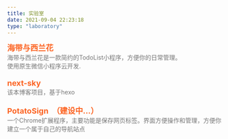 ```yaml
---
title: 实验室
date: 2021-09-04 22:23:18
type: "laboratory"
---
```


<div class="work-wrap">
  <div class="work-title">
    海带与西兰花&nbsp;
    <a href=""><i class="fa fa-github" style="color: #333;"></i></a>
    <a href="https://6272-broccoli-puuzo-1302613116.tcb.qcloud.la/gh_e084921619aa_258.jpg?sign=c19734fbb394c0317577f5047b961767&t=1633508413" target="_blank"><i class="fa broccoli"></i></a>
  </div>
  <div class="work-desc">
    海带与西兰花是一款简约的TodoList小程序，方便你的日常管理。</br>
    使用原生微信小程序云开发.
  </div>
</div>

<div class="work-wrap">
  <div class="work-title">
    next-sky&nbsp;
    <!-- <a href=""><i class="fa fa-github" style="color: #333;"></i></a> -->
  </div>
  <div class="work-desc">
    该本博客项目，基于hexo
  </div>
</div>

<div class="work-wrap">
  <div class="work-title">
    PotatoSign&nbsp;
    <!-- <a href=""><i class="fa fa-github" style="color: #333;"></i></a> -->
    <i class="fa potato-sign"></i>（建设中...）
  </div>
  <div class="work-desc">
    一个Chrome扩展程序，主要功能是保存网页标签。界面方便操作和管理，方便你建立一个属于自己的导航站点
  </div>
</div>

<style>
  .post-body {
    min-height: 600px;
  }
  .work-wrap {
    margin-bottom: 20px;
  }
  .work-title {
    font-size: 18px;
    font-weight: 700;
    /* color: rgb(0,195,255); */
    color: #fc6423;
  }
  .work-desc {
    color: #777;
  }
  .broccoli,
  .potato-sign {
    width: 18px;
    height: 18px;
    transform: translateY(2px);
    background-size: 100%;
  }
  .broccoli {
    background-image: url(https://6272-broccoli-puuzo-1302613116.tcb.qcloud.la/broccoli.png?sign=7a71e8a11a31d13adccb19412f388722&t=1633508945)
  }
  .potato-sign {
    background-image: url(./sharpicons_fried-potatoes.png)
  }
</style>
